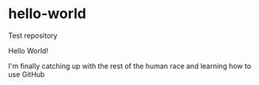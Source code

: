 # hello-world
Test repository

Hello World! 

I'm finally catching up with the rest of the human race and learning how to use GitHub
